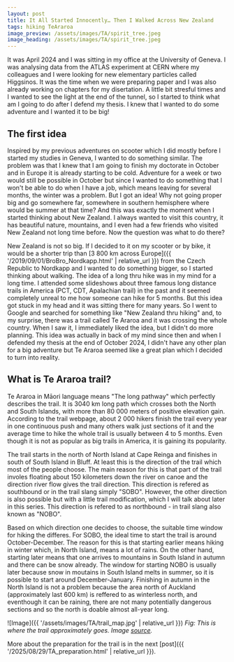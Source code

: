 ```yaml
---
layout: post
title: It All Started Innocently… Then I Walked Across New Zealand
tags: hiking TeAraroa
image_preview: /assets/images/TA/spirit_tree.jpeg
image_heading: /assets/images/TA/spirit_tree.jpeg
---
```


It was April 2024 and I was sitting in my office at the University of Geneva. I was analysing data from the ATLAS experiment at CERN where my colleagues and I were looking for new elementary particles called Higgsinos. It was the time when we were preparing paper and I was also already working on chapters for my disertation. A little bit stresful times and I wanted to see the light at the end of the tunnel, so I started to think what am I going to do after I defend my thesis. I knew that I wanted to do some adventure and I wanted it to be big!

## The first idea

Inspired by my previous adventures on scooter which I did mostly before I started my studies in Geneva, I wanted to do something similar. The problem was that I knew that I am going to finish my doctorate in October and in Europe it is already starting to be cold. Adventure for a week or two would still be possible in October but since I wanted to do something that I won't be able to do when I have a job, which means leaving for several months, the winter was a problem. But I got an idea! Why not going proper big and go somewhere far, somewhere in southern hemisphere where would be summer at that time? And this was exactly the moment when I started thinking about New Zealand. I always wanted to visit this country, it has beautiful nature, mountains, and I even had a few friends who visited New Zealand not long time before. Now the question was what to do there?

New Zealand is not so big. If I decided to it on my scooter or by bike, it would be a shorter trip than [3 800 km across Europe]({{ '/2019/09/01/BroBro_Nordkapp.html' | relative_url }}) from the Czech Republic to Nordkapp and I wanted to do something bigger, so I started thinking about walking. The idea of a long thru hike was in my mind for a long time. I attended some slideshows about three famous long distance trails in America (PCT, CDT, Apalachian trail) in the past and it seemed completely unreal to me how someone can hike for 5 months. But this idea got stuck in my head and it was sitting there for many years. So I went to Google and searched for something like "New Zealand thru hiking" and, to my surprise, there was a trail called Te Araroa and it was crossing the whole country. When I saw it, I immediately liked the idea, but I didn't do more planning. This idea was actually in back of my mind since then and when I defended my thesis at the end of October 2024, I didn't have any other plan for a big adventure but Te Araroa seemed like a great plan which I decided to turn into reality.

## What is Te Araroa trail?

Te Araroa in Māori language means "The long pathway" which perfectly describes the trail. It is 3040 km long path which crosses both the North and South Islands, with more than 80 000 meters of positive elevation gain. According to the trail webpage, about 2 000 hikers finish the trail every year in one continuous push and many others walk just sections of it and the average time to hike the whole trail is usually between 4 to 5 months. Even though it is not as popular as big trails in America, it is gaining its popularity. 

The trail starts in the north of North Island at Cape Reinga and finishes in south of South Island in Bluff. At least this is the direction of the trail which most of the people choose. The main reason for this is that part of the trail involes floating about 150 kilometers down the river on canoe and the direction river flow gives the trail direction. This direction is refered as southbound or in the trail slang simply "SOBO". However, the other direction is also possible but with a little trail modification, which I will talk about later in this series. This direction is refered to as northbound - in trail slang also known as "NOBO".

Based on which direction one decides to choose, the suitable time window for hiking the differes. For SOBO, the ideal time to start the trail is around October-December. The reason for this is that starting earlier means hiking in winter which, in North Island, means a lot of rains. On the other hand, starting later means that one arrives to mountains in South Island in autumn and there can be snow already. The window for starting NOBO is usually later because snow in moutains in South Island melts in summer, so it is possible to start around December-January. Finishing in autumn in the North Island is not a problem because the area north of Auckland (approximately last 600 km) is reffered to as winterless north, and eventhough it can be raining, there are not many potentially dangerous sections and so the north is doable almost all-year long.

![Image]({{ '/assets/images/TA/trail_map.jpg' | relative_url }})
*Fig: This is where the trail approximately goes. Image [source](https://www.teararoa.org.nz/about-te-araroa/).*

More about the preparation for the trail is in the next [post]({{ '/2025/08/29/TA_preparation.html' | relative_url }}).





